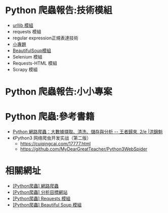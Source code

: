 # Python 爬蟲報告:技術模組 
- [urllib 模組](TOPICS.md)
- requests 模組
- regular expression正規表達技術
- [小專題](TOPICS2.md)
- [BeautifulSoup模組](bs4.md)
- Selenium 模組
- Requests-HTML 模組
- Scrapy 模組
# Python 爬蟲報告:小小專案 

# Python 爬蟲:參考書籍
- [Python 網路爬蟲：大數據擷取、清洗、儲存與分析 -- 王者歸來, 2/e |洪錦魁](https://www.tenlong.com.tw/products/9789860776478?list_name=srh)
- 《Python3 网络爬虫开发实战（第二版）
  - https://cuiqingcai.com/17777.html
  - https://github.com/MyDearGreatTeacher/Python3WebSpider

# 相關網址
- [[Python爬蟲] 網路爬蟲](https://ithelp.ithome.com.tw/articles/10340819)
- [[Python爬蟲] 分析目標網站](https://ithelp.ithome.com.tw/articles/10340885)
- [[Python爬蟲] Requests 模組](https://ithelp.ithome.com.tw/articles/10340935)
- [[Python爬蟲] Beautiful Soup 模組](https://ithelp.ithome.com.tw/articles/10340995)

